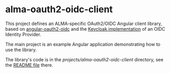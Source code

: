 # alma-oauth2-oidc-client

This project defines an ALMA-specific OAuth2/OIDC Angular client library, based on
[angular-oauth2-oidc](https://github.com/manfredsteyer/angular-oauth2-oidc) 
and the 
[Keycloak implementation](https://www.keycloak.org/)
of an OIDC Identity Provider.

The main project is an example Angular application demonstrating how to use the
library. 

The library's code is in the _projects/alma-oauth2-oidc-client_ directory, see the 
[README file](projects/alma-oauth2-oidc-client/README.md) there.
